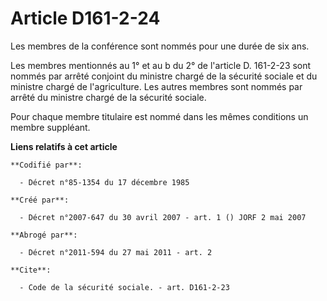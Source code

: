 # Article D161-2-24

Les membres de la conférence sont nommés pour une durée de six ans.

Les membres mentionnés au 1° et au b du 2° de l'article D. 161-2-23 sont nommés par arrêté conjoint du ministre chargé de la
sécurité sociale et du ministre chargé de l'agriculture. Les autres membres sont nommés par arrêté du ministre chargé de la
sécurité sociale.

Pour chaque membre titulaire est nommé dans les mêmes conditions un membre suppléant.

**Liens relatifs à cet article**

	**Codifié par**:

	  - Décret n°85-1354 du 17 décembre 1985

	**Créé par**:

	  - Décret n°2007-647 du 30 avril 2007 - art. 1 () JORF 2 mai 2007

	**Abrogé par**:

	  - Décret n°2011-594 du 27 mai 2011 - art. 2

	**Cite**:

	  - Code de la sécurité sociale. - art. D161-2-23

